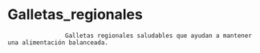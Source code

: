 # Galletas_regionales
                    Galletas regionales saludables que ayudan a mantener una alimentación balanceada.
